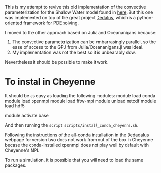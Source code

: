 This is my attempt to revive this old implementation of the convective parameterization for the Shallow Water model found in [here](https://github.com/aramirezreyes/RamirezReyes_ShallowWaterInFPlane). But this one was implemented on top of the great project [Dedalus](https://github.com/DedalusProject/dedalus), which is a python-oriented framework for PDE solving.

I moved to the other approach based on Julia and Oceananigans because:
1. The convective parameterization can be embarrasingly parallel, so the ease of access to the GPU from Julia/Oceananigans.jl was ideal.
1. My implementation was not the best so it is unbearably slow.

Nevertheless it should be possible to make it work.

# To instal in Cheyenne

It should be as easy as loading the following modules:
module load conda
module load openmpi
module load fftw-mpi 
module unload netcdf
module load hdf5

module activate base

And then running the `script scripts/install_conda_cheyenne.sh`. 

Following the instructions of the all-conda installation in the Dedadalus webpage for version two does not work from out of the box in Cheyenne becase the conda-installed openmpi does not play well by default with Cheyenne's MPI.

To run a simulation, it is possible that you will need to load the same packages.


